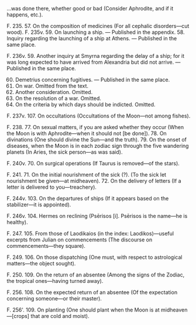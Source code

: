 ...was done there, whether good or bad (Consider Aphrodite, and if it happens, etc.).

F. 235. 57. On the composition of medicines (For all cephalic disorders—cut wood).
F. 235v. 59. On launching a ship. — Published in the appendix.
58. Inquiry regarding the launching of a ship at Athens. — Published in the same place.

F. 236v. 59. Another inquiry at Smyrna regarding the delay of a ship; for it was long expected to have arrived from Alexandria but did not arrive. — Published in the same place.

60. Demetrius concerning fugitives. — Published in the same place.
61. On war. Omitted from the text.
62. Another consideration. Omitted.
63. On the resolution of a war. Omitted.
65. On the criteria by which days should be indicted. Omitted.

F. 237v. 107. On occultations (Occultations of the Moon—not among fishes).

F. 238. 77. On sexual matters, if you are asked whether they occur (When the Moon is with Aphrodite—when it should not [be done]).
78. On divinations (One should divine the Sun—and the truth).
79. On the onset of diseases, when the Moon is in each zodiac sign through the five wandering planets (In Aries, the sick person—as was said).

F. 240v. 70. On surgical operations (If Taurus is removed—of the stars).

F. 241. 71. On the initial nourishment of the sick (?). (To the sick let nourishment be given—at midheaven).
72. On the delivery of letters (If a letter is delivered to you—treachery).

F. 244v. 103. On the departures of ships (If it appears based on the stabilizer—it is appointed).

F. 246v. 104. Hermes on reclining (Psērisos [i]. Psērisos is the name—he is healthy).

F. 247. 105. From those of Laodikaios (in the index: Laodikos)—useful excerpts from Julian on commencements (The discourse on commencements—they square).

F. 249. 106. On those dispatching (One must, with respect to astrological matters—the object sought).

F. 250. 109. On the return of an absentee (Among the signs of the Zodiac, the tropical ones—having turned away).

F. 256. 108. On the expected return of an absentee (Of the expectation concerning someone—or their master).

F. 256'. 109. On planting (One should plant when the Moon is at midheaven—[crops] that are cold and moist).